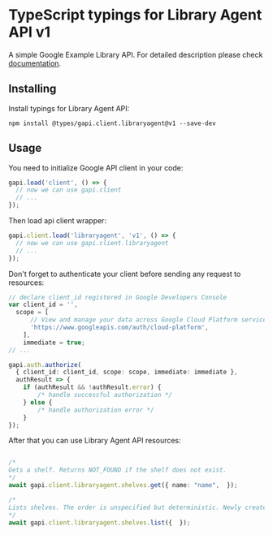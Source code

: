# TypeScript typings for Library Agent API v1

A simple Google Example Library API.
For detailed description please check [documentation](https://cloud.google.com/docs/quota).

## Installing

Install typings for Library Agent API:

```
npm install @types/gapi.client.libraryagent@v1 --save-dev
```

## Usage

You need to initialize Google API client in your code:

```typescript
gapi.load('client', () => {
  // now we can use gapi.client
  // ...
});
```

Then load api client wrapper:

```typescript
gapi.client.load('libraryagent', 'v1', () => {
  // now we can use gapi.client.libraryagent
  // ...
});
```

Don't forget to authenticate your client before sending any request to resources:

```typescript
// declare client_id registered in Google Developers Console
var client_id = '',
  scope = [ 
      // View and manage your data across Google Cloud Platform services
      'https://www.googleapis.com/auth/cloud-platform',
    ],
    immediate = true;
// ...

gapi.auth.authorize(
  { client_id: client_id, scope: scope, immediate: immediate },
  authResult => {
    if (authResult && !authResult.error) {
        /* handle successful authorization */
    } else {
        /* handle authorization error */
    }
});
```

After that you can use Library Agent API resources:

```typescript

/*
Gets a shelf. Returns NOT_FOUND if the shelf does not exist.
*/
await gapi.client.libraryagent.shelves.get({ name: "name",  });

/*
Lists shelves. The order is unspecified but deterministic. Newly created shelves will not necessarily be added to the end of this list.
*/
await gapi.client.libraryagent.shelves.list({  });
```
